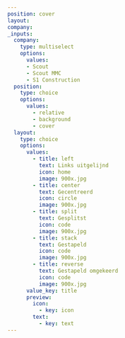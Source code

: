 ```yaml
---
position: cover
layout:
company:
_inputs:
  company:
    type: multiselect
    options:
      values:
      - Scout
      - Scout MMC
      - S1 Construction
  position:
    type: choice
    options:
      values:
        - relative
        - background
        - cover
  layout:
    type: choice
    options:
      values:
        - title: left
          text: Links uitgelijnd
          icon: home
          image: 900x.jpg
        - title: center
          text: Gecentreerd
          icon: circle
          image: 900x.jpg
        - title: split
          text: Gesplitst
          icon: code
          image: 900x.jpg
        - title: stack
          text: Gestapeld
          icon: code
          image: 900x.jpg
        - title: reverse
          text: Gestapeld omgekeerd
          icon: code
          image: 900x.jpg
      value_key: title
      preview:
        icon:
          - key: icon
        text:
          - key: text
---
```

